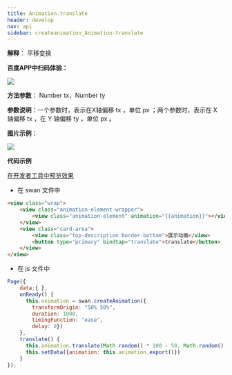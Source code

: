 ```yaml
---
title: Animation.translate
header: develop
nav: api
sidebar: createanimation_Animation-translate
---
```

 
 
**解释**： 平移变换


**百度APP中扫码体验：**

<img src="https://b.bdstatic.com/miniapp/assets/images/doc_demo/translate.png"  class="demo-qrcode-image" />

**方法参数**： Number tx，Number ty 

**参数说明**：一个参数时，表示在X轴偏移 tx ，单位 px ；两个参数时，表示在 X 轴偏移 tx ，在 Y 轴偏移 ty ，单位 px 。 

**图片示例**：

<div class="m-doc-custom-examples">
    <div class="m-doc-custom-examples-correct">
        <img src="https://b.bdstatic.com/miniapp/image/translate.gif">
    </div>
    <div class="m-doc-custom-examples-correct">
        <img src=" ">
    </div>
    <div class="m-doc-custom-examples-correct">
        <img src=" ">
    </div>     
</div>

**代码示例**

<a href="swanide://fragment/8056f13727c80924cfc13a7549c6a0591574217300222" title="在开发者工具中预览效果" target="_self">在开发者工具中预览效果</a>

* 在 swan 文件中

```html
<view class="wrap">
    <view class="animation-element-wrapper">
        <view class="animation-element" animation="{{animation}}"></view>
    </view>
    <view class="card-area">
        <view class="top-description border-bottom">展示动画</view>
        <button type="primary" bindtap="translate">translate</button>
    </view>
</view>
```
* 在 js 文件中

```js
Page({
    data:{ },
    onReady() {
      this.animation = swan.createAnimation({
        transformOrigin: "50% 50%",
        duration: 1000,
        timingFunction: "ease",
        delay: 0})
    },
    translate() {
      this.animation.translate(Math.random() * 100 - 50, Math.random() * 100 - 50).step()
      this.setData({animation: this.animation.export()})
    }
});
```
